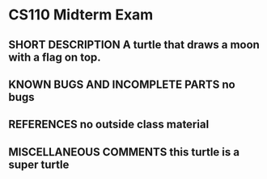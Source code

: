 # CS110 Midterm Exam

## SHORT DESCRIPTION A turtle that draws a moon with a flag on top.

## KNOWN BUGS AND INCOMPLETE PARTS no bugs

## REFERENCES no outside class material

## MISCELLANEOUS COMMENTS this turtle is a super turtle